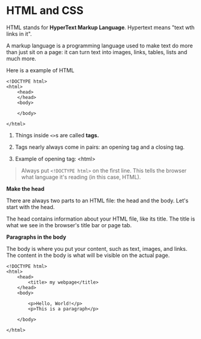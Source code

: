 # HTML and CSS

HTML stands for **HyperText Markup Language**. Hypertext means "text wth links in it".

A markup language is a programming language used to make text do more than just sit on a page: it can turn text into  images, links, tables, lists and much more.

Here is a example of HTML

```
<!DOCTYPE html>
<html>
    <head>
    </head>
    <body>

    </body>

</html>

```

1. Things inside `<>`s are called **tags.**

2. Tags nearly always come in pairs: an opening tag and a closing tag.

3. Example of opening tag: &lt;html&gt;


> Always put `<!DOCTYPE html>` on the first line. This tells the browser what language it's reading \(in this case, HTML\).

**Make the head**

There are always two parts to an HTML file: the head and the body. Let's start with the head.

The head contains information about your HTML file, like its title. The title is what we see in the browser's title bar or page tab.

**Paragraphs in the body**

The body is where you put your content, such as text, images, and links. The content in the body is what will be visible on the actual page.





```
<!DOCTYPE html>
<html>
    <head>
        <title> my webpage</title>
    </head>
    <body>

        <p>Hello, World!</p>
        <p>This is a paragraph</p>
    
    </body>

</html>
```



















